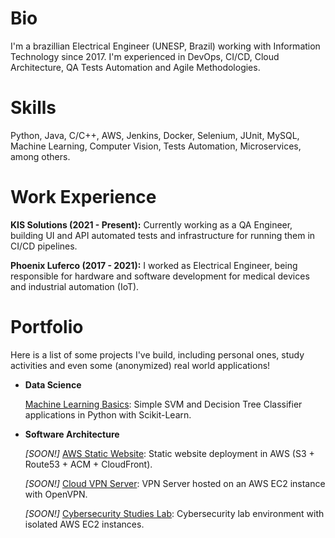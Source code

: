 # Bio

I'm a brazillian Electrical Engineer (UNESP, Brazil) working with Information Technology since 2017. I'm experienced in DevOps, CI/CD, Cloud Architecture, QA Tests Automation and Agile Methodologies.

# Skills

Python, Java, C/C++, AWS, Jenkins, Docker, Selenium, JUnit, MySQL, Machine Learning, Computer Vision, Tests Automation, Microservices, among others.

# Work Experience

**KIS Solutions (2021 - Present):** Currently working as a QA Engineer, building UI and API automated tests and infrastructure for running them in CI/CD pipelines.

**Phoenix Luferco (2017 - 2021):** I worked as Electrical Engineer, being responsible for hardware and software development for medical devices and industrial automation (IoT).

# Portfolio

Here is a list of some projects I've build, including personal ones, study activities and even some (anonymized) real world applications!

- **Data Science**

    [Machine Learning Basics](https://github.com/lucastosetto/machine-learning-basics): Simple SVM and Decision Tree Classifier applications in Python with Scikit-Learn.

- **Software Architecture**

    *[SOON!]* [AWS Static Website](https://github.com/lucastosetto/): Static website deployment in AWS (S3 + Route53 + ACM + CloudFront).
    
    *[SOON!]* [Cloud VPN Server](https://github.com/lucastosetto/): VPN Server hosted on an AWS EC2 instance with OpenVPN.
    
    *[SOON!]* [Cybersecurity Studies Lab](https://github.com/lucastosetto/): Cybersecurity lab environment with isolated AWS EC2 instances.
